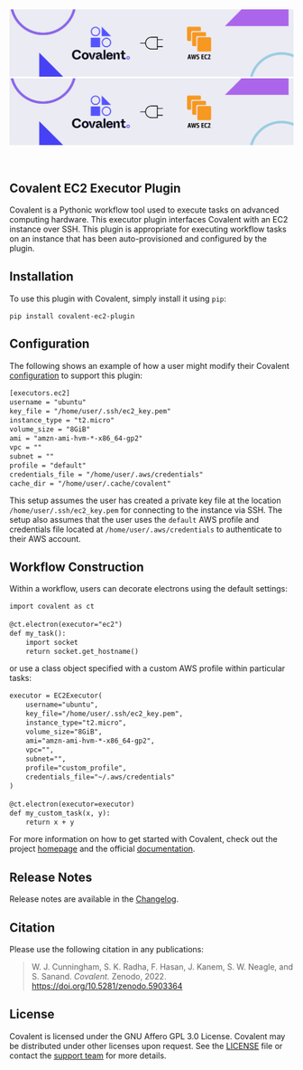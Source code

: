 &nbsp;

<div align="center">

![covalent-ec2-plugin logo](https://github.com/AgnostiqHQ/covalent-ec2-plugin/blob/base-setup/assets/aws_ec2.jpg#gh-dark-mode-only)
![covalent-ec2-plugin logo](https://github.com/AgnostiqHQ/covalent-ec2-plugin/blob/base-setup/assets/aws_ec2.jpg#gh-light-mode-only)

&nbsp;

</div>

## Covalent EC2 Executor Plugin

Covalent is a Pythonic workflow tool used to execute tasks on advanced computing hardware.
This executor plugin interfaces Covalent with an EC2 instance over SSH. This plugin is appropriate for executing workflow tasks on an instance that has been auto-provisioned and configured by the plugin. 

## Installation

To use this plugin with Covalent, simply install it using `pip`:

``` 
pip install covalent-ec2-plugin
```

## Configuration

The following shows an example of how a user might modify their Covalent [configuration](https://covalent.readthedocs.io/en/latest/how_to/config/customization.html) to support this plugin:

```
[executors.ec2]
username = "ubuntu"
key_file = "/home/user/.ssh/ec2_key.pem"
instance_type = "t2.micro"
volume_size = "8GiB"
ami = "amzn-ami-hvm-*-x86_64-gp2"
vpc = ""
subnet = ""
profile = "default"
credentials_file = "/home/user/.aws/credentials"
cache_dir = "/home/user/.cache/covalent"
```
This setup assumes the user has created a private key file at the location `/home/user/.ssh/ec2_key.pem` for connecting to the instance via SSH. The setup also assumes that the user uses the `default` AWS profile and credentials file located at `/home/user/.aws/credentials` to authenticate to their AWS account.


## Workflow Construction

Within a workflow, users can decorate electrons using the default settings:

```
import covalent as ct

@ct.electron(executor="ec2")
def my_task():
    import socket
    return socket.get_hostname()

```

or use a class object specified with a custom AWS profile within particular tasks:

```
executor = EC2Executor(
    username="ubuntu",
    key_file="/home/user/.ssh/ec2_key.pem",
    instance_type="t2.micro",
    volume_size="8GiB",
    ami="amzn-ami-hvm-*-x86_64-gp2",
    vpc="",
    subnet="",
    profile="custom_profile",
    credentials_file="~/.aws/credentials"
)

@ct.electron(executor=executor)
def my_custom_task(x, y):
    return x + y  
```

For more information on how to get started with Covalent, check out the project [homepage](https://github.com/AgnostiqHQ/covalent) and the official [documentation](https://covalent.readthedocs.io/en/latest/).

## Release Notes

Release notes are available in the [Changelog](https://github.com/AgnostiqHQ/covalent-executor-template/blob/main/CHANGELOG.md).

## Citation

Please use the following citation in any publications:

> W. J. Cunningham, S. K. Radha, F. Hasan, J. Kanem, S. W. Neagle, and S. Sanand.
> *Covalent.* Zenodo, 2022. https://doi.org/10.5281/zenodo.5903364

## License

Covalent is licensed under the GNU Affero GPL 3.0 License. Covalent may be distributed under other licenses upon request. See the [LICENSE](https://github.com/AgnostiqHQ/covalent-executor-template/blob/main/LICENSE) file or contact the [support team](mailto:support@agnostiq.ai) for more details.

